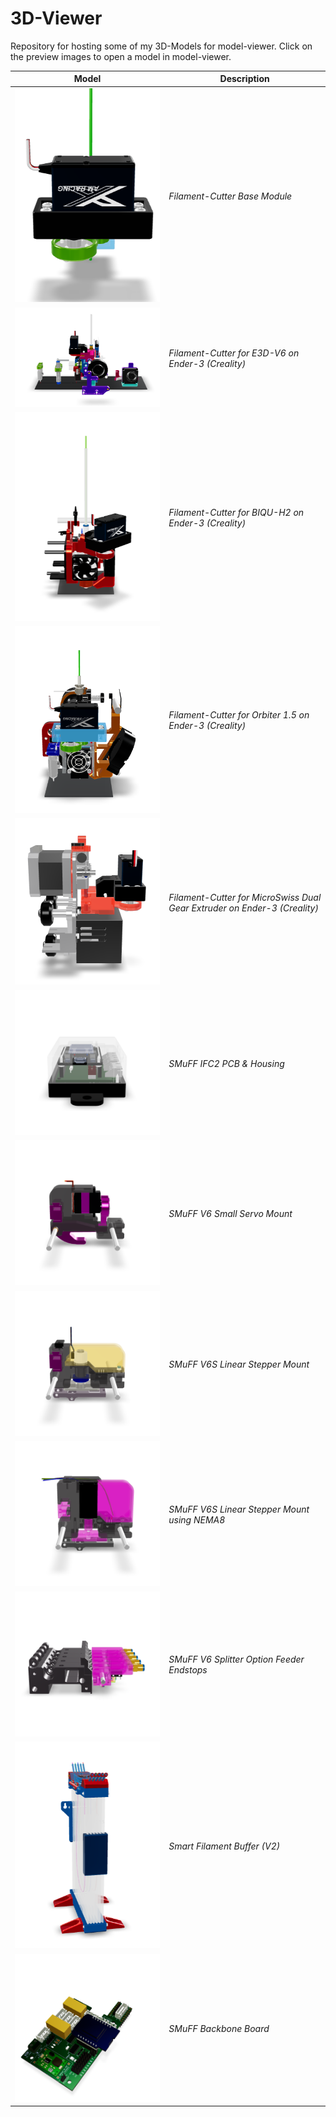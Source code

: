 # 3D-Viewer

Repository for hosting some of my 3D-Models for model-viewer. Click on the preview images to open a model in model-viewer.

| Model | Description |
|-------|-------------|
| [![.](posters/FCBM.png)](https://technik-gegg.github.io/3D-Viewer/FCBM.html) | *Filament-Cutter Base Module* |
|[![.](posters/FCE3DV6.png)](https://technik-gegg.github.io/3D-Viewer/FCE3DV6.html)| *Filament-Cutter for E3D-V6 on Ender-3 (Creality)*|
|[![.](posters/FCBIQUH2.png)](https://technik-gegg.github.io/3D-Viewer/FCBIQUH2.html)|*Filament-Cutter for BIQU-H2 on Ender-3 (Creality)*|
|[![.](posters/FCORBITER.png)](https://technik-gegg.github.io/3D-Viewer/FCORBITER.html)|*Filament-Cutter for Orbiter 1.5 on Ender-3 (Creality)*|
|[![.](posters/FCMSWISS.png)](https://technik-gegg.github.io/3D-Viewer/FCMSWISS.html)|*Filament-Cutter for MicroSwiss Dual Gear Extruder on Ender-3 (Creality)*|
|[![.](posters/IFC2ESP32.png)](https://technik-gegg.github.io/3D-Viewer/IFC2ESP32.html)|*SMuFF IFC2 PCB & Housing*|
|[![.](posters/SCSMALL.png)](https://technik-gegg.github.io/3D-Viewer/SCSMALL.html)|*SMuFF V6 Small Servo Mount*|
|[![.](posters/V6S.png)](https://technik-gegg.github.io/3D-Viewer/V6S.html)|*SMuFF V6S Linear Stepper Mount*|
|[![.](posters/V6SNEMA8.png)](https://technik-gegg.github.io/3D-Viewer/V6SNEMA8.html)|*SMuFF V6S Linear Stepper Mount using NEMA8*|
|[![.](posters/FESPL.png)](https://technik-gegg.github.io/3D-Viewer/FESPL.html)|*SMuFF V6 Splitter Option Feeder Endstops*|
|[![.](posters/SFB2.png)](https://technik-gegg.github.io/3D-Viewer/SFB2.html)|*Smart Filament Buffer (V2)*|
|[![.](posters/BB.png)](https://technik-gegg.github.io/3D-Viewer/BB.html)|*SMuFF Backbone Board*|
